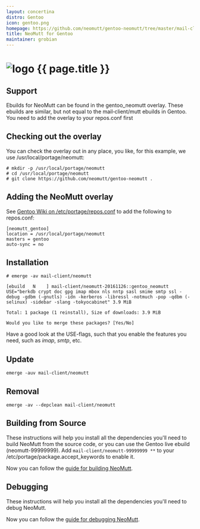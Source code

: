 ```yaml
---
layout: concertina
distro: Gentoo
icon: gentoo.png
homepage: https://github.com/neomutt/gentoo-neomutt/tree/master/mail-client/neomutt
title: NeoMutt for Gentoo
maintainer: grobian
---
```


# ![logo](/images/distros/{{page.icon}}) {{ page.title }}

## Support <a class="offset" id="support"></a>

Ebuilds for NeoMutt can be found in the gentoo\_neomutt overlay. These ebuilds
are similar, but not equal to the mail‑client/mutt ebuilds in Gentoo. You need
to add the overlay to your repos.conf first

## Checking out the overlay <a class="offset" id="checkout"></a>

You can check the overlay out in any place, you like, for this example, we use
/usr/local/portage/neomutt:

```
# mkdir -p /usr/local/portage/neomutt
# cd /usr/local/portage/neomutt
# git clone https://github.com/neomutt/gentoo-neomutt .
```

## Adding the NeoMutt overlay <a class="offset" id="overlay"></a>

See
[Gentoo Wiki on /etc/portage/repos.conf](https://wiki.gentoo.org/wiki//etc/portage/repos.conf)
to add the following to repos.conf:

```
[neomutt_gentoo]
location = /usr/local/portage/neomutt
masters = gentoo
auto-sync = no
```

## Installation <a class="offset" id="install"></a>

```
# emerge -av mail-client/neomutt
```

```reply
[ebuild   N    ] mail-client/neomutt-20161126::gentoo_neomutt  USE="berkdb crypt doc gpg imap mbox nls nntp sasl smime smtp ssl -debug -gdbm (-gnutls) -idn -kerberos -libressl -notmuch -pop -qdbm (-selinux) -sidebar -slang -tokyocabinet" 3.9 MiB

Total: 1 package (1 reinstall), Size of downloads: 3.9 MiB

Would you like to merge these packages? [Yes/No]
```

Have a good look at the USE-flags, such that you enable the features you need,
such as _imap_, _smtp_, etc.

## Update <a class="offset" id="update"></a>

```
emerge -auv mail-client/neomutt
```

## Removal <a class="offset" id="remove"></a>

```
emerge -av --depclean mail-client/neomutt
```

## Building from Source <a class="offset" id="build"></a>

These instructions will help you install all the dependencies you'll need to
build NeoMutt from the source code, or you can use the Gentoo live ebuild
(neomutt-99999999). Add `mail-client/neomutt-99999999 **` to your
/etc/portage/package.accept\_keywords to enable it.

Now you can follow the [guide for building NeoMutt](/dev/build).

## Debugging <a class="offset" id="debug"></a>

These instructions will help you install all the dependencies you'll need to
debug NeoMutt.

Now you can follow the [guide for debugging NeoMutt](/dev/debug).

